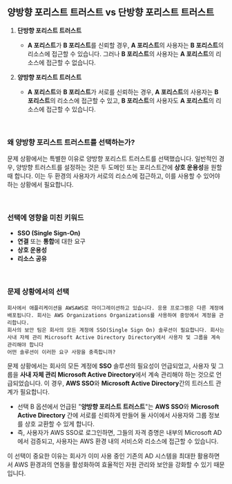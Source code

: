 ## 양방향 포리스트 트러스트 vs 단방향 포리스트 트러스트

1. **단방향 포리스트 트러스트**
   - **A 포리스트**가 **B 포리스트**를 신뢰할 경우, **A 포리스트**의 사용자는 **B 포리스트**의 리소스에 접근할 수 있습니다. 그러나 **B 포리스트**의 사용자는 **A 포리스트**의 리소스에 접근할 수 없습니다.

2. **양방향 포리스트 트러스트**
   - **A 포리스트**와 **B 포리스트**가 서로를 신뢰하는 경우, **A 포리스트**의 사용자는 **B 포리스트**의 리소스에 접근할 수 있고, **B 포리스트**의 사용자도 **A 포리스트**의 리소스에 접근할 수 있습니다.

<br>

### 왜 양방향 포리스트 트러스트를 선택하는가?

문제 상황에서는 특별한 이유로 양방향 포리스트 트러스트를 선택했습니다. 일반적인 경우, 양방향 트러스트를 설정하는 것은 두 도메인 또는 포리스트간에 **상호 운용성**을 원할 때 합니다. 이는 두 환경의 사용자가 서로의 리소스에 접근하고, 이를 사용할 수 있어야 하는 상황에서 필요합니다.

<br>

### 선택에 영향을 미친 키워드

- **SSO (Single Sign-On)**
- **연결** 또는 **통합**에 대한 요구
- **상호 운용성**
- **리소스 공유**

<br>


### 문제 상황에서의 선택

```
회사에서 애플리케이션을 AWSAWS로 마이그레이션하고 있습니다. 응용 프로그램은 다른 계정에 배포됩니다. 회사는 AWS Organizations Organizations를 사용하여 중앙에서 계정을 관리합니다.
회사의 보안 팀은 회사의 모든 계정에 SSO(Single Sign On) 솔루션이 필요합니다. 회사는 사내 자체 관리 Microsoft Active Directory Directory에서 사용자 및 그룹을 계속 관리해야 합니다
어떤 솔루션이 이러한 요구 사항을 충족합니까?
```

문제 상황에서는 회사의 모든 계정에 **SSO** 솔루션의 필요성이 언급되었고, 사용자 및 그룹을 **사내 자체 관리 Microsoft Active Directory**에서 계속 관리해야 하는 것으로 언급되었습니다. 이 경우, **AWS SSO**와 **Microsoft Active Directory**간의 트러스트 관계가 필요합니다.

- 선택 B 옵션에서 언급된 "**양방향 포리스트 트러스트**"는 **AWS SSO**와 **Microsoft Active Directory** 간에 서로를 신뢰하게 만들어 둘 사이에서 사용자와 그룹 정보를 상호 교환할 수 있게 합니다.
- 즉, 사용자가 AWS SSO로 로그인하면, 그들의 자격 증명은 내부의 Microsoft AD에서 검증되고, 사용자는 AWS 환경 내의 서비스와 리소스에 접근할 수 있습니다.

이 선택이 중요한 이유는 회사가 이미 사용 중인 기존의 AD 시스템을 최대한 활용하면서 AWS 환경과의 연동을 활성화하여 효율적인 자원 관리와 보안을 강화할 수 있기 때문입니다.
